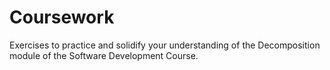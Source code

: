 # Coursework

Exercises to practice and solidify your understanding of the Decomposition module of the Software Development Course.
